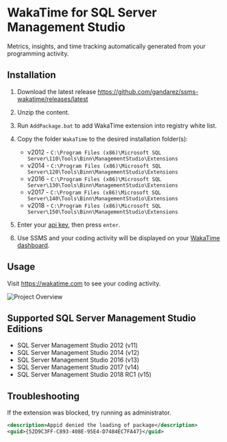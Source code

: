 # WakaTime for SQL Server Management Studio

Metrics, insights, and time tracking automatically generated from your programming activity.

## Installation

1. Download the latest release https://github.com/gandarez/ssms-wakatime/releases/latest

2. Unzip the content.

3. Run `AddPackage.bat` to add WakaTime extension into registry white list.

4. Copy the folder `WakaTime` to the desired installation folder(s):
    * v2012 - `C:\Program Files (x86)\Microsoft SQL Server\110\Tools\Binn\ManagementStudio\Extensions`
    * v2014 - `C:\Program Files (x86)\Microsoft SQL Server\120\Tools\Binn\ManagementStudio\Extensions`
    * v2016 - `C:\Program Files (x86)\Microsoft SQL Server\130\Tools\Binn\ManagementStudio\Extensions`
    * v2017 - `C:\Program Files (x86)\Microsoft SQL Server\140\Tools\Binn\ManagementStudio\Extensions`
    * v2018 - `C:\Program Files (x86)\Microsoft SQL Server\150\Tools\Binn\ManagementStudio\Extensions`

5. Enter your [api key](https://wakatime.com/settings#apikey), then press `enter`.

6. Use SSMS and your coding activity will be displayed on your [WakaTime dashboard](https://wakatime.com).

## Usage

Visit https://wakatime.com to see your coding activity.

![Project Overview](https://wakatime.com/static/img/ScreenShots/Screen-Shot-2016-03-21.png)

## Supported SQL Server Management Studio Editions

* SQL Server Management Studio 2012 (v11)
* SQL Server Management Studio 2014 (v12)
* SQL Server Management Studio 2016 (v13)
* SQL Server Management Studio 2017 (v14)
* SQL Server Management Studio 2018 RC1 (v15)

## Troubleshooting

If the extension was blocked, try running as administrator.

```xml
<description>Appid denied the loading of package</description>
<guid>{52D9C3FF-C893-408E-95E4-D7484EC7FA47}</guid>
```